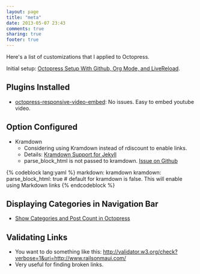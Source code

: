 ```yaml
---
layout: page
title: "meta"
date: 2013-05-07 23:43
comments: true
sharing: true
footer: true
---
```


<p>
Here's a list of customizations that I applied to Octopress.
</p>
<p>
Initial setup: <a href="../blog/2013/04/27/octopress-setup-with-github-and-org-mode/index.html">Octopress Setup With Github, Org Mode, and LiveReload</a>.
</p>


<div id="outline-container-1" class="outline-2">
<h2 id="sec-1">Plugins Installed</h2>
<div class="outline-text-2" id="text-1">

<ul>
<li><a href="https://github.com/optikfluffel/octopress-responsive-video-embed">octopress-responsive-video-embed</a>: No issues. Easy to embed youtube video.
</li>
</ul>



</div>

</div>

<div id="outline-container-2" class="outline-2">
<h2 id="sec-2">Option Configured</h2>
<div class="outline-text-2" id="text-2">

<ul>
<li>Kramdown
<ul>
<li>Considering using Kramdown instead of rdiscount to enable links.
</li>
<li>Details: <a href="http://jason.the-graham.com/2010/11/21/kramdown_support_for_jekyll/">Kramdown Support for Jekyll</a>
</li>
<li>parse_block_html is not passed to kramdown. <a href="https://github.com/mojombo/jekyll/issues/1095">Issue on Github</a>
</li>
</ul>

</li>
</ul>


{% codeblock lang:yaml %}
  markdown: kramdown
  kramdown:
    parse_block_html: true # default for kramdown is false. This will enable using Markdown links
{% endcodeblock %}


</div>

</div>

<div id="outline-container-3" class="outline-2">
<h2 id="sec-3">Displaying Categories in Navigation Bar</h2>
<div class="outline-text-2" id="text-3">

<ul>
<li><a href="http://vigodome.com/blog/2011/12/22/show-categories-and-post-count-in-octopress/">Show Categories and Post Count in Octopress</a>
</li>
</ul>




</div>

</div>

<div id="outline-container-4" class="outline-2">
<h2 id="sec-4">Validating Links</h2>
<div class="outline-text-2" id="text-4">

<ul>
<li>You want to do something like this: <a href="http://validator.w3.org/check?verbose=1&amp;uri=http://www.railsonmaui.com/">http://validator.w3.org/check?verbose=1&amp;uri=http://www.railsonmaui.com/</a>
</li>
<li>Very useful for finding broken links.
</li>
</ul>

</div>
</div>
